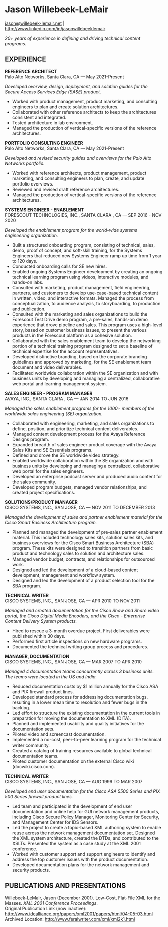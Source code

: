 # Jason Willebeek-LeMair

jason@willebeek-lemair.net | http://www.linkedin.com/in/jasonwillebeeklemair

*20+ years of experience in defining and driving technical content programs.*

## EXPERIENCE

**REFERENCE ARCHITECT**  
Palo Alto Networks, Santa Clara, CA — May 2021-Present

*Developed overview, design, deployment, and solution guides for the Secure Access Services Edge (SASE) product.*

- Worked with product management, product marketing, and consulting engineers to plan and create solution architectures.
- Collaborated with other reference architects to keep the architectures consistent and integrated.
- Tested architecture in lab environment.
- Managed the production of vertical-specific versions of the reference architectures.

**PORTFOLIO CONSULTING ENGINEER**  
Palo Alto Networks, Santa Clara, CA — May 2021-Present

*Developed and revised security guides and overviews for the Palo Alto Networks portfolio.*

- Worked with reference architects, product management, product marketing, and consulting engineers to plan, create, and update portfolio overviews.
- Reviewed and revised draft reference architectures.
- Managed the production of vertical-specific versions of the reference architectures.

**SYSTEMS ENGINEER - ENABLEMENT**  
FORESCOUT TECHNOLOGIES, INC., SANTA CLARA , CA — SEP 2016 - NOV 2020

*Developed the enablement program for the world-wide systems engineering organization.*

- Built a structured onboarding program, consisting of technical, sales, demo, proof of concept, and soft-skill training, for the Systems Engineers that reduced new Systems Engineer ramp up time from 1 year to 120 days.
- Conducted onboarding calls for SE new hires.
- Enabled ongoing Systems Engineer development by creating an ongoing technical learning program using videos, interactive modules, and hands-on labs.
- Consulted with marketing, product management, field engineering, partners, and customers to develop use-case-based technical content in written, video, and interactive formats. Managed the process from conceptualization, to audience analysis, to storyboarding, to production and publication.
- Consulted with the marketing and sales organizations to build the Forescout Test Drive demo program, a pre-sales, hands-on demo experience that drove pipeline and sales. This program uses a high-level story, based on customer business issues, to present the various products in the Forescout platform as a cohesive solution. 
- Collaborated with the sales enablement team to develop the networking portion of a technical training program designed to set a baseline of technical expertise for the account representatives.
- Developed distinctive branding, based on the corporate branding guidelines and approved by marketing, for the SE enablement team document and video deliverables. 
- Facilitated worldwide collaboration within the SE organization and with business units by developing and managing a centralized, collaborative web portal and learning management system.

**SALES ENGINEER - PROGRAM MANAGER**  
AVAYA, INC., SANTA CLARA , CA — JAN 2014 TO JUN 2016

*Managed the sales enablement programs for the 1000+ members of the worldwide sales engineering (SE) organization.* 

- Collaborated with engineering, marketing, and sales organizations to define, position, and prioritize  technical content deliverables.
- Managed content development process for the Avaya Reference Designs program. 
- Expanded breadth of sales engineer product coverage with the Avaya Sales Kits and SE Essentials programs. 
- Defined and drove the SE worldwide video strategy. 
- Enabled worldwide collaboration within the SE organization and with business units by developing and managing a centralized, collaborative web portal for the sales engineers.
- Developed an enterprise podcast server and produced audio content for the sales community. 
- Developed program budgets, managed vendor relationships, and created project specifications.

**SOLUTIONS/PRODUCT MANAGER**  
CISCO SYSTEMS, INC., SAN JOSE, CA — NOV 2011 TO DECEMBER 2013

*Managed the development of sales and partner enablement material for the Cisco Smart Business Architecture program.*

- Planned and managed the development of pre-sales partner enablement material. This included technology sales kits, solution sales kits, and business overviews for the Cisco Smart Business Architecture (SBA) program. These kits were designed to transition partners from basic product and technology sales to solution and architecture sales.
- Managed vendor budget, contracts, and relationships for outsourced work.
- Designed and led the development of a cloud-based content development, management and workflow system.
- Designed and led the development of a product selection tool for the SBA program.

**TECHNICAL WRITER**  
CISCO SYSTEMS, INC., SAN JOSE, CA — APR 2010 TO NOV 2011

*Managed and created documentation for the Cisco Show and Share video portal, the Cisco Digital Media Encoders, and the Cisco - Enterprise Content Delivery System products.*

- Hired to rescue a 3-month overdue project. First deliverables were published within 30 days.
- Performed first article inspections on new hardware programs.
- Documented the technical writing group process and procedures.

**MANAGER, DOCUMENTATION**  
CISCO SYSTEMS, INC., SAN JOSE, CA — MAR 2007 TO APR 2010

*Managed 4 documentation teams concurrently across 3 business units. The teams were located in the US and India.*

- Reduced documentation costs by $1 million annually for the Cisco ASA and PIX firewall product lines.
- Developed standard process for addressing documentation bugs, resulting in a lower mean time to resolution and fewer bugs in the backlog.
- Led effort to structure the existing documentation in the current tools in preparation for moving the documentation to XML (DITA).
- Planned and implemented usability and quality initiatives for the documentation sets.
- Piloted video and screencast documentation.
- Implemented a no-cost, peer-to-peer learning program for the technical writer community.
- Created a catalog of training resources available to global technical documentation teams.
- Piloted customer documentation on the external Cisco wiki (docwiki.cisco.com).

**TECHNICAL WRITER**  
CISCO SYSTEMS, INC., SAN JOSE, CA — AUG 1999 TO MAR 2007

*Developed end user documentation for the Cisco ASA 5500 Series and PIX 500 Series firewall product lines.*

- Led team and participated in the development of end user documentation and online help for GUI network management products, including Cisco Secure Policy Manager, Monitoring Center for Security, and Management Center for IDS Sensors.
- Led the project to create a topic-based XML authoring system to enable reuse across the network management documentation set. Designed the XML system architecture, created the DTDs, and contributed to the XSLTs. Presented the system as a case study at the XML 2001 conference.
- Worked with customer support and support engineers to identify and address the top customer issues with the product documentation.
- Developed documentation plans for the network management and security products.

## PUBLICATIONS AND PRESENTATIONS
Willebeek-LeMair, Jason (December 2001). Low-Cost, Flat-File XML for the Masses. *XML 2001 Conference Proceedings*.  
Original Publication Link (now inactive): http://www.idealliance.org/papers/xml2001/papers/html/04-05-03.html  
Archived Location: http://www.feralwriter.com/xml/xml2k1.html

